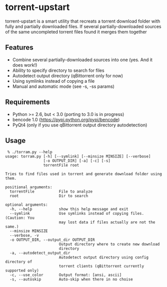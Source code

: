 # torrent-upstart

torrent-upstart is a smart utility that recreats a torrent download folder with fully and partially downloaded files. If several partially-downloaded sources of the same uncompleted torrent files found it merges them together 

## Features

 * Combine several partially-downloaded sources into one (yes. And it does work!)
 * Ability to specify directory to search for files
 * Autodetect output directory (qBittorrent only for now)
 * Using symlinks instead of copying a file
 * Manual and automatic mode (see -s, -ss params)
 
## Requirements

 * Python >= 2.6, but < 3.0 (porting to 3.0 is in progress)
 * bencode 1.0 (https://pypi.python.org/pypi/bencode)
 * PyQt4 (only if you use qBittorrent output directory autodetection)

## Usage

```
 % ./torram.py --help
usage: torram.py [-h] [--symlink] [--minsize MINSIZE] [--verbose]
                 [-o OUTPUT_DIR] [-a] [-c] [-s]
                 torrentFile root

Tries to find files used in torrent and generate download folder using them.

positional arguments:
  torrentFile           File to analyze
  root                  Dir to search

optional arguments:
  -h, --help            show this help message and exit
  --symlink             Use symlinks instead of copying files. (Caution: You
                        may lost data if files actually are not the same.)
  --minsize MINSIZE
  --verbose, -v
  -o OUTPUT_DIR, --output_dir OUTPUT_DIR
                        Output directory where to create new download
                        directory
  -a, --autodetect_output_dir
                        Autodetect output directory using config directory of
                        torrent clients (qBittorrent currently supported only)
  -c, --use_color       Output format: [ansi, ascii]
  -s, --autoskip        Auto-skip when there in no choise
```